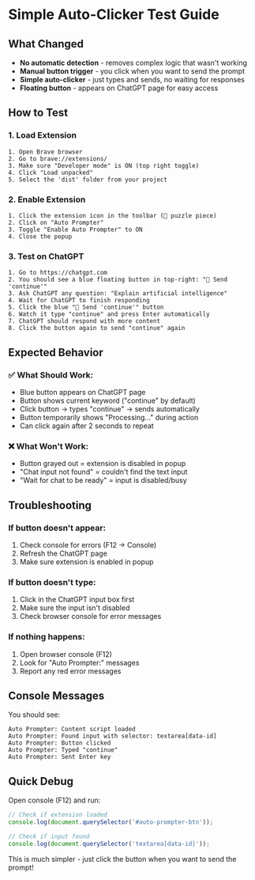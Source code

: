 # Simple Auto-Clicker Test Guide

## What Changed
- **No automatic detection** - removes complex logic that wasn't working
- **Manual button trigger** - you click when you want to send the prompt
- **Simple auto-clicker** - just types and sends, no waiting for responses
- **Floating button** - appears on ChatGPT page for easy access

## How to Test

### 1. Load Extension
```
1. Open Brave browser
2. Go to brave://extensions/
3. Make sure "Developer mode" is ON (top right toggle)
4. Click "Load unpacked"
5. Select the 'dist' folder from your project
```

### 2. Enable Extension
```
1. Click the extension icon in the toolbar (🧩 puzzle piece)
2. Click on "Auto Prompter" 
3. Toggle "Enable Auto Prompter" to ON
4. Close the popup
```

### 3. Test on ChatGPT
```
1. Go to https://chatgpt.com
2. You should see a blue floating button in top-right: "🤖 Send 'continue'"
3. Ask ChatGPT any question: "Explain artificial intelligence"
4. Wait for ChatGPT to finish responding
5. Click the blue "🤖 Send 'continue'" button
6. Watch it type "continue" and press Enter automatically
7. ChatGPT should respond with more content
8. Click the button again to send "continue" again
```

## Expected Behavior

### ✅ What Should Work:
- Blue button appears on ChatGPT page
- Button shows current keyword ("continue" by default)
- Click button → types "continue" → sends automatically
- Button temporarily shows "Processing..." during action
- Can click again after 2 seconds to repeat

### ❌ What Won't Work:
- Button grayed out = extension is disabled in popup
- "Chat input not found" = couldn't find the text input
- "Wait for chat to be ready" = input is disabled/busy

## Troubleshooting

### If button doesn't appear:
1. Check console for errors (F12 → Console)
2. Refresh the ChatGPT page
3. Make sure extension is enabled in popup

### If button doesn't type:
1. Click in the ChatGPT input box first
2. Make sure the input isn't disabled
3. Check browser console for error messages

### If nothing happens:
1. Open browser console (F12)
2. Look for "Auto Prompter:" messages
3. Report any red error messages

## Console Messages
You should see:
```
Auto Prompter: Content script loaded
Auto Prompter: Found input with selector: textarea[data-id]
Auto Prompter: Button clicked
Auto Prompter: Typed "continue"
Auto Prompter: Sent Enter key
```

## Quick Debug
Open console (F12) and run:
```javascript
// Check if extension loaded
console.log(document.querySelector('#auto-prompter-btn'));

// Check if input found
console.log(document.querySelector('textarea[data-id]'));
```

This is much simpler - just click the button when you want to send the prompt!
